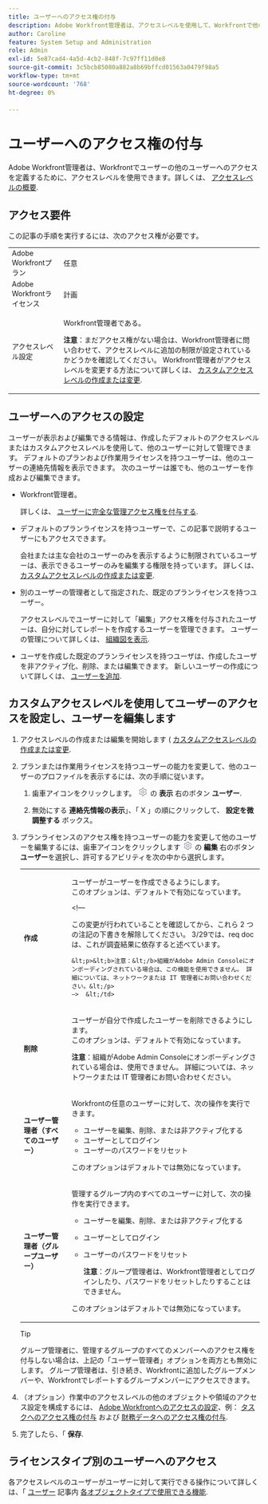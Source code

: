 ```yaml
---
title: ユーザーへのアクセス権の付与
description: Adobe Workfront管理者は、アクセスレベルを使用して、Workfrontで他のユーザーに対するユーザーのアクセスを定義できます。
author: Caroline
feature: System Setup and Administration
role: Admin
exl-id: 5e87cad4-4a5d-4cb2-848f-7c97ff11d0e8
source-git-commit: 3c5bcb85080a882a8b69bffcd01563a0479f98a5
workflow-type: tm+mt
source-wordcount: '768'
ht-degree: 0%

---
```



# ユーザーへのアクセス権の付与

Adobe Workfront管理者は、Workfrontでユーザーの他のユーザーへのアクセスを定義するために、アクセスレベルを使用できます。詳しくは、 [アクセスレベルの概要](../../../administration-and-setup/add-users/access-levels-and-object-permissions/access-levels-overview.md).

## アクセス要件

この記事の手順を実行するには、次のアクセス権が必要です。

<table style="table-layout:auto"> 
 <col> 
 <col> 
 <tbody> 
  <tr> 
   <td role="rowheader">Adobe Workfrontプラン</td> 
   <td>任意</td> 
  </tr> 
  <tr> 
   <td role="rowheader">Adobe Workfrontライセンス</td> 
   <td>計画</td> 
  </tr> 
  <tr> 
   <td role="rowheader">アクセスレベル設定</td> 
   <td> <p>Workfront管理者である。</p> <p><b>注意</b>：まだアクセス権がない場合は、Workfront管理者に問い合わせて、アクセスレベルに追加の制限が設定されているかどうかを確認してください。 Workfront管理者がアクセスレベルを変更する方法について詳しくは、 <a href="../../../administration-and-setup/add-users/configure-and-grant-access/create-modify-access-levels.md" class="MCXref xref" data-mc-variable-override="">カスタムアクセスレベルの作成または変更</a>.</p> </td> 
  </tr> 
 </tbody> 
</table>

## ユーザーへのアクセスの設定

ユーザーが表示および編集できる情報は、作成したデフォルトのアクセスレベルまたはカスタムアクセスレベルを使用して、他のユーザーに対して管理できます。 デフォルトのプランおよび作業用ライセンスを持つユーザーは、他のユーザーの連絡先情報を表示できます。 次のユーザーは誰でも、他のユーザーを作成および編集できます。

* Workfront管理者。

  詳しくは、 [ユーザーに完全な管理アクセス権を付与する](../../../administration-and-setup/add-users/configure-and-grant-access/grant-a-user-full-administrative-access.md).

* デフォルトのプランライセンスを持つユーザーで、この記事で説明するユーザーにもアクセスできます。

  会社または主な会社のユーザーのみを表示するように制限されているユーザーは、表示できるユーザーのみを編集する権限を持っています。 詳しくは、 [カスタムアクセスレベルの作成または変更](../../../administration-and-setup/add-users/configure-and-grant-access/create-modify-access-levels.md).

* 別のユーザーの管理者として指定された、既定のプランライセンスを持つユーザー。

  アクセスレベルでユーザーに対して「編集」アクセス権を付与されたユーザーは、自分に対してレポートを作成するユーザーを管理できます。 ユーザーの管理について詳しくは、 [組織図を表示](../../../people-teams-and-groups/work-directly-with-others/view-the-org-chart.md).

* ユーザを作成した既定のプランライセンスを持つユーザは、作成したユーザを非アクティブ化、削除、または編集できます。 新しいユーザーの作成について詳しくは、 [ユーザーを追加](../../../administration-and-setup/add-users/create-and-manage-users/add-users.md).

## カスタムアクセスレベルを使用してユーザーのアクセスを設定し、ユーザーを編集します

1. アクセスレベルの作成または編集を開始します ( [カスタムアクセスレベルの作成または変更](../../../administration-and-setup/add-users/configure-and-grant-access/create-modify-access-levels.md).
1. プランまたは作業用ライセンスを持つユーザーの能力を変更して、他のユーザーのプロファイルを表示するには、次の手順に従います。

   1. 歯車アイコンをクリックします。 ![](assets/gear-icon-settings.png) の **表示** 右のボタン **ユーザー**.

   1. 無効にする **連絡先情報の表示**」、「 X 」の順にクリックして、 **設定を微調整する** ボックス。

1. プランライセンスのアクセス権を持つユーザーの能力を変更して他のユーザーを編集するには、歯車アイコンをクリックします ![](assets/gear-icon-settings.png) の **編集** 右のボタン **ユーザー**&#x200B;を選択し、許可するアビリティを次の中から選択します。

   <table style="table-layout:auto"> 
    <col> 
    <col> 
    <tbody> 
     <tr> 
      <td role="rowheader"><strong>作成</strong> </td> 
      <td> <p>ユーザーがユーザーを作成できるようにします。<br>このオプションは、デフォルトで有効になっています。</p> 
      &lt;!—
        <p data-mc-conditions="QuicksilverOrClassic.Draft mode">この変更が行われていることを確認してから、これら 2 つの注記の下書きを解除してください。 3/29では、req doc は、これが調査結果に依存すると述べています。</p>

       &lt;p>&lt;b>注意：&lt;/b>組織がAdobe Admin Consoleにオンボーディングされている場合は、この機能を使用できません。 詳細については、ネットワークまたは IT 管理者にお問い合わせください。&lt;/p>
       —>  &lt;/td>
   </tr> 
     <tr> 
      <td role="rowheader"><strong>削除</strong> </td> 
      <td> <p> ユーザーが自分で作成したユーザーを削除できるようにします。<br>このオプションは、デフォルトで有効になっています。</p> <p><b>注意</b>：組織がAdobe Admin Consoleにオンボーディングされている場合は、使用できません。 詳細については、ネットワークまたは IT 管理者にお問い合わせください。</p> </td> 
     </tr> 
     <tr> 
      <td role="rowheader"><strong>ユーザー管理者（すべてのユーザー）</strong> </td> 
      <td> <p>Workfrontの任意のユーザーに対して、次の操作を実行できます。</p> 
       <ul> 
        <li>ユーザーを編集、削除、または非アクティブ化する</li> 
        <li>ユーザーとしてログイン</li> 
        <li>ユーザーのパスワードをリセット</li> 
       </ul> <p>このオプションはデフォルトでは無効になっています。</p> </td> 
     </tr> 
     <tr> 
      <td role="rowheader"><strong>ユーザー管理者（グループユーザー）</strong> </td> 
      <td> <p>管理するグループ内のすべてのユーザーに対して、次の操作を実行できます。 
        <ul>
         <li><p>ユーザーを編集、削除、または非アクティブ化する</p></li>
         <li>ユーザーとしてログイン</li>
         <li><p>ユーザーのパスワードをリセット</p><p><b>注意</b>：グループ管理者は、Workfront管理者としてログインしたり、パスワードをリセットしたりすることはできません。</p></li>
        </ul><p>このオプションはデフォルトでは無効になっています。</p></p> </td> 
     </tr> 
    </tbody> 
   </table>

   >[!TIP]
   >
   >グループ管理者に、管理するグループのすべてのメンバーへのアクセス権を付与しない場合は、上記の「ユーザー管理者」オプションを両方とも無効にします。 グループ管理者は、引き続き、Workfrontに追加したグループメンバーや、Workfrontでレポートするグループメンバーにアクセスできます。

1. （オプション）作業中のアクセスレベルの他のオブジェクトや領域のアクセス設定を構成するには、 [Adobe Workfrontへのアクセスの設定](../../../administration-and-setup/add-users/configure-and-grant-access/configure-access.md)、例： [タスクへのアクセス権の付与](../../../administration-and-setup/add-users/configure-and-grant-access/grant-access-tasks.md) および [財務データへのアクセス権の付与](../../../administration-and-setup/add-users/configure-and-grant-access/grant-access-financial.md).
1. 完了したら、「 **保存**.

## ライセンスタイプ別のユーザーへのアクセス

各アクセスレベルのユーザーがユーザーに対して実行できる操作について詳しくは、「 [ユーザー](../../../administration-and-setup/add-users/access-levels-and-object-permissions/functionality-available-for-each-object-type.md#users) 記事内 [各オブジェクトタイプで使用できる機能](../../../administration-and-setup/add-users/access-levels-and-object-permissions/functionality-available-for-each-object-type.md).
